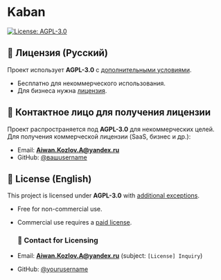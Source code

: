 # Kaban

[![License: AGPL-3.0](https://img.shields.io/badge/License-AGPL%203.0-blue.svg)](https://www.gnu.org/licenses/agpl-3.0)

## 📜 Лицензия (Русский)
Проект использует **AGPL-3.0** с [дополнительными условиями](EXCEPTION.ru.md).  
- Бесплатно для некоммерческого использования.  
- Для бизнеса нужна [лицензия](EXCEPTION.ru.md#коммерция).

## 💌 Контактное лицо для получения лицензии  
Проект распространяется под **AGPL-3.0** для некоммерческих целей.  
Для получения коммерческой лицензии (SaaS, бизнес и др.):  
- Email: **Aiwan.Kozlov.A@yandex.ru**  
- GitHub: [@вашusername](https://github.com/AIwanKozlovA) 

## 📜 License (English)
This project is licensed under **AGPL-3.0** with [additional exceptions](EXCEPTION.md).  
- Free for non-commercial use.  
- Commercial use requires a [paid license](EXCEPTION.md#commercial).

  ### 💌 Contact for Licensing  
- Email: **Aiwan.Kozlov.A@yandex.ru** (subject: `[License] Inquiry`)  
- GitHub: [@yourusername](https://github.com/AIwanKozlovA) 
